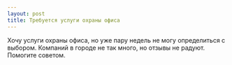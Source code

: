 ```yaml
---
layout: post 
title: Требуется услуги охраны офиса 
--- 
```

Хочу услуги охраны офиса, но уже пару недель не могу определиться с выбором. Компаний в городе не так много, но отзывы не радуют. Помогите советом.